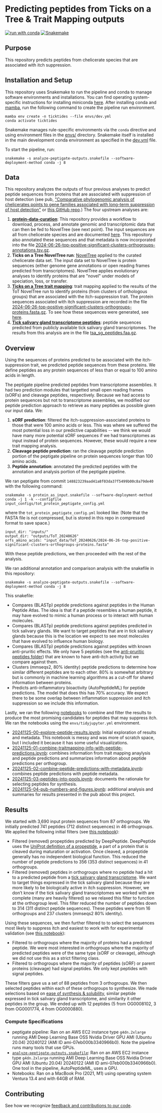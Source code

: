 # Predicting peptides from Ticks on a Tree & Trait Mapping outputs 

[![run with conda](http://img.shields.io/badge/run%20with-conda-3EB049?labelColor=000000&logo=anaconda)](https://docs.conda.io/projects/miniconda/en/latest/)
[![Snakemake](https://img.shields.io/badge/snakemake--green)](https://snakemake.readthedocs.io/en/stable/)

## Purpose

This repository predicts peptides from chelicerate species that are associated with itch suppression.

## Installation and Setup

This repository uses Snakemake to run the pipeline and conda to manage software environments and installations. You can find operating system-specific instructions for installing miniconda [here](https://docs.conda.io/projects/miniconda/en/latest/). After installing conda and [mamba](https://mamba.readthedocs.io/en/latest/), run the following command to create the pipeline run environment.

```{bash}
mamba env create -n ticktides --file envs/dev.yml
conda activate ticktides
```

Snakemake manages rule-specific environments via the `conda` directive and using environment files in the [envs/](./envs/) directory. Snakemake itself is installed in the main development conda environment as specified in the [dev.yml](./envs/dev.yml) file.

To start the pipeline, run:

```{bash}
snakemake -s analyze-peptigate-outputs.snakefile --software-deployment-method conda -j 8
```

## Data

This repository analyzes the outputs of four previous analyses to predict peptide sequences from proteins that are associated with suppression of host detection (see pub, ["Comparative phylogenomic analysis of chelicerates points to gene families associated with long-term suppression of host detection"](https://doi.org/10.57844/arcadia-4e3b-bbea) or [this GitHub repo](https://github.com/Arcadia-Science/2024-chelicerate-phylogenomics/tree/v1.0).)
The four upstream analyses are:
1. [**protein-data-curation**](https://github.com/Arcadia-Science/protein-data-curation/): This repository provides a workflow to download, process, and annotate genomic and transcriptomic data that can then be fed to NovelTree (see next point). The input sequences are all from chelicerate species and are documented [here](https://github.com/Arcadia-Science/2023-chelicerate-analysis/blob/main/inputs/samples.tsv). This repository also annotated these sequences and that metadata is now incorporated into the file [2024-06-26-top-positive-significant-clusters-orthogroups-annotations.tsv.gz](inputs/2024-06-26-top-positive-significant-clusters-orthogroups-annotations.tsv.gz). 
2. **Ticks on a Tree NovelTree run**: [NovelTree](https://github.com/Arcadia-Science/noveltree) applied to the curated chelicerate data set. The input data set to NovelTree is protein sequences (either genome gene annotations or open reading frames predicted from transcriptomes). NovelTree applies evolutionary analyses to identify proteins that are "novel" under models of speciation, loss, or transfer. 
3. [**Ticks on a Tree trait mapping**](https://github.com/Arcadia-Science/2024-ticks-on-a-tree): trait mapping applied to the results of the ToT NovelTree run to identify proteins (from clusters of orthologous groups) that are associated with the itch-suppression trait. The protein sequences associated with itch suppression are recorded in the file [2024-06-26-top-positive-significant-clusters-orthogroups-proteins.fasta.gz](./inputs/2024-06-26-top-positive-significant-clusters-orthogroups-proteins.fasta.gz). To see how these sequences were generated, see [here](https://github.com/Arcadia-Science/2024-ticks-on-a-tree/tree/main?tab=readme-ov-file#analysis-of-clusters-of-orthogroups-positively-associated-with-itch-suppression).
4. [**Tick salivary gland transcriptome peptides**](https://github.com/Arcadia-Science/2024-tick-sg-peptides-tsa/): peptide sequences predicted from publicly available tick salivary gland transcriptomes. The results from this analysis are in the file [tsa_sg_peptides.faa.gz](inputs/tsa_sg_peptides.faa.gz). 

## Overview

Using the sequences of proteins predicted to be associated with the itch-suppression trait, we predicted peptide sequences from these proteins.
We define peptides as any protein sequences of less than or equal to 100 amino acids in length.

The peptigate pipeline predicted peptides from transcriptome assemblies.
It had two prediction modules that targetted small open reading frames (sORFs) and cleavage peptides, respectively.
Because we had access to protein sequences but not to transcriptome assemblies, we modified our peptide prediction approach to retrieve as many peptides as possible given our input data.
We:
1. **sORF prediction**: filtered the itch-suppression-associated proteins to those that were 100 amino acids or less. This was where we suffered the most potential loss in our predictive capabilities -- we think we would have many more potential sORF sequences if we had transcriptomes as input instead of protein sequences. However, these would require a new trait mapping analysis.
2. **Cleavage peptide prediction**: ran the cleavage peptide prediction portion of the peptigate pipeline on protein sequences longer than 100 amino acids.
3. **Peptide annotation**: annotated the predicted peptides with the annotation and analysis portion of the peptigate pipeline.

We ran peptigate from commit `148823239aad41a8f03da37f5499b00c8a79de40` with the following command:

```
snakemake -s protein_as_input.snakefile --software-deployment-method conda -j 1 -k --configfile input_configs/tot_protein_peptigate_config.yml
```

where the `tot_protein_peptigate_config.yml` looked like:
(Note that the FASTA file is not compressed, but is stored in this repo in compressed format to save space.)
```
input_dir: "inputs/"
output_dir: "outputs/ToT_20240626"
orfs_amino_acids: "input_data/ToT_20240626/2024-06-26-top-positive-significant-clusters-orthogroups-proteins.fasta"
```

With these peptide predictions, we then proceeded with the rest of the analysis.

We ran additional annotation and comparison analysis with the snakefile in this repository:

```
snakemake -s analyze-peptigate-outputs.snakefile --software-deployment-method conda -j 8
```

This snakefile:
* Compares (BLASTp) peptide predictions against peptides in the Human Peptide Atlas. The idea is that if a peptide resembles a human peptide, it may have evolved to mimic a human process or to interact with human molecules.
* Compares (BLASTp) peptide predictions against peptides predicted in tick salivary glands. We want to target peptides that are in tick salivary glands because this is the location we expect to see most molecules that have evolved to influence human biology.
* Compares (BLASTp) peptide predictions against peptides with known anti-pruritic effects. We only have 5 peptides (see the [anti-pruritic peptides folder](./inputs/antipruritic_peptides)) that are known to have anti-itch activity but we compare against them.
* Clusters (mmseqs2, 80% identity) peptide predictions to determine how similar different peptides are to each other. 80% is somewhat arbitrary but is commonly in machine learning algorithms as a cut-off for shared information between proteins.
* Predicts anti-inflammatory bioactivity (AutoPeptideML) for peptide predictions. The model that does this has 70% accuracy. We expect there to be some overlap between inflammation suppression and itch suppression so we include this information.


Lastly, we ran the following [notebooks](./notebooks) to combine and filter the results to produce the most promising candidates for peptides that may suppress itch. 
We ran the notebooks using the `envs/tidyjupyter.yml` environment.

* [20241125-00-explore-peptide-results.ipynb](./notebooks/20241125-00-explore-peptide-results.ipynb): Initial exploration of results and metadata. This notebook is messy and was more of scratch space, but I included it because it has some useful visualizations.
* [20241125-01-combine-traitmapping-info-with-peptide-predictions.ipynb](./notebooks/20241125-01-combine-traitmapping-info-with-peptide-predictions.ipynb): combines information from trait mapping anaylysis and peptide predictions and summarizes information about peptide predictions per orthogroup.
* [20241125-02-combine-peptide-predictions-with-metadata.ipynb](./notebooks/20241125-02-combine-peptide-predictions-with-metadata.ipynb): combines peptide predictions with peptide metadata.
* [20241125-03-peptides-into-pools.ipynb](./notebooks/20241125-03-peptides-into-pools.ipynb): documents the rationale for selecting peptides for synthesis.
* [20241125-04-pub-numbers-and-figures.ipynb](./notebooks/20241125-04-pub-numbers-and-figures.ipynb): additional analysis and summaries for results presented in the pub about this project.

## Results 

We started with 3,690 input protein sequences from 87 orthogroups.
We initially predicted 741 peptides (712 distinct sequences) in 46 orthogroups.
We applied the following initial filters (see [this notebook](./notebooks/20241125-02-combine-peptide-predictions-with-metadata.ipynb)):
* Filtered (removed) propeptides predicted by DeepPeptide. DeepPeptide uses the [UniProt definition of a propeptide](https://www.uniprot.org/help/propep), a part of a protein that is cleaved during maturation or activation. Once cleaved, a propeptide generally has no independent biological function. This reduced the number of peptide predictions to 356 (353 distinct sequences) in 41 orthogroups.
* Filtered (removed) peptides in orthogroups where no peptide had a hit to a predicted peptide from a [tick salivary gland transcriptome](https://github.com/Arcadia-Science/2024-tick-sg-peptides-tsa/). We want to target things expressed in the tick salivary gland because they are more likely to be biologically active in itch suppression. However, we don’t know if the tick salivary gland transcriptomes we worked with are complete (many are heavily filtered) so we relaxed this filter to function at the orthogroup level. This filter reduced the number of peptides down to 314 (311 distinct peptide sequences). These peptides were from 16 orthogroups and 237 clusters (mmseqs2 80% identity).

Using these sequences, we then further filtered to to select the sequences most likely to suppress itch and easiest to work with for experimental validation (see [this notebook](./notebooks/20240626-03-peptides-into-pools.ipynb)):
* Filtered to orthogroups where the majority of proteins had a predicted peptide. We were most interested in orthogroups where the majority of predicted peptides were of the same type (sORF or cleavage), although we did not use this as a strict filtering class.
* Filtered to orthogroups where the majority of peptides (sORF) or parent proteins (cleavage) had signal peptides. We only kept peptides with signal peptides.

These filters gave us a set of 88 peptides from 3 orthogroups.
We then selected peptides within each of these orthogroups to synthesize.
We made selections based on [ease of synthesis & solubility](https://www.genscript.com/tools/peptide%2danalyzing%2dtool), similar peptide expressed in tick salivary gland transcriptome, and similarity it other peptides in the group.
We ended up with 12 peptides (5 from OG0008102, 3 from OG0001774, 4 from OG0000880).

### Compute Specifications

* peptigate pipeline: Ran on an AWS EC2 instance type `g4dn.2xlarge` running AMI Deep Learning Base OSS Nvidia Driver GPU AMI (Ubuntu 20.04) 20240122 (AMI ID ami-07eb000b3340966b0). Note the pipeline runs many tools that use GPUs.
* [`analyze-peptigate-outputs.snakefile`](./analyze-peptigate-outputs.snakefile): Ran on an AWS EC2 instance type `g4dn.2xlarge` running AMI Deep Learning Base OSS Nvidia Driver GPU AMI (Ubuntu 20.04) 20240122 (AMI ID ami-07eb000b3340966b0). One tool in the pipeline, AutoPeptideML, uses a GPU.
* Notebooks: Ran on a MacBook Pro (2021, M1) using operating system Ventura 13.4 and with 64GB of RAM.   

## Contributing

See how we recognize [feedback and contributions to our code](https://github.com/Arcadia-Science/arcadia-software-handbook/blob/main/guides-and-standards/guide-credit-for-contributions.md).

